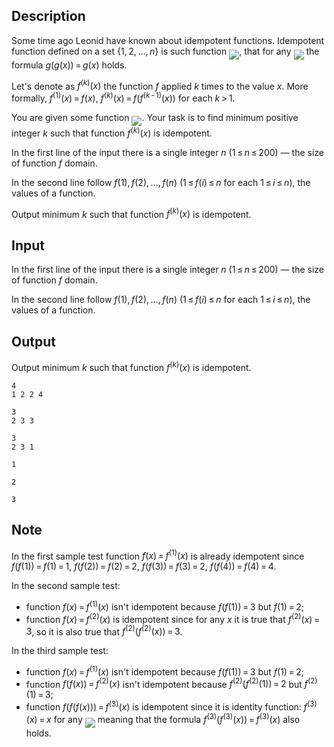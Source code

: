 ## Description

<div><p>Some time ago Leonid have known about <span class="tex-font-style-it">idempotent functions</span>. <span class="tex-font-style-it">Idempotent function</span> defined on a set <span class="tex-span">{1, 2, ..., <i>n</i>}</span> is such function <img align="middle" class="tex-formula" src="file://QVONKI3H.png" style="max-width: 100.0%;max-height: 100.0%;">, that for any <img align="middle" class="tex-formula" src="file://hIIGiDsm.png" style="max-width: 100.0%;max-height: 100.0%;"> the formula <span class="tex-span"><i>g</i>(<i>g</i>(<i>x</i>)) = <i>g</i>(<i>x</i>)</span> holds.</p><p>Let's denote as <span class="tex-span"><i>f</i><sup class="upper-index">(<i>k</i>)</sup>(<i>x</i>)</span> the function <span class="tex-span"><i>f</i></span> applied <span class="tex-span"><i>k</i></span> times to the value <span class="tex-span"><i>x</i></span>. More formally, <span class="tex-span"><i>f</i><sup class="upper-index">(1)</sup>(<i>x</i>) = <i>f</i>(<i>x</i>)</span>, <span class="tex-span"><i>f</i><sup class="upper-index">(<i>k</i>)</sup>(<i>x</i>) = <i>f</i>(<i>f</i><sup class="upper-index">(<i>k</i> - 1)</sup>(<i>x</i>))</span> for each <span class="tex-span"><i>k</i> &gt; 1</span>.</p><p>You are given some function <img align="middle" class="tex-formula" src="file://PQEPFyPq.png" style="max-width: 100.0%;max-height: 100.0%;">. Your task is to find minimum positive integer <span class="tex-span"><i>k</i></span> such that function <span class="tex-span"><i>f</i><sup class="upper-index">(<i>k</i>)</sup>(<i>x</i>)</span> is <span class="tex-font-style-it">idempotent</span>.</p></div><div class="input-specification"><p>In the first line of the input there is a single integer <span class="tex-span"><i>n</i></span> (<span class="tex-span">1 ≤ <i>n</i> ≤ 200</span>) — the size of function <span class="tex-span"><i>f</i></span> domain.</p><p>In the second line follow <span class="tex-span"><i>f</i>(1), <i>f</i>(2), ..., <i>f</i>(<i>n</i>)</span> (<span class="tex-span">1 ≤ <i>f</i>(<i>i</i>) ≤ <i>n</i></span> for each <span class="tex-span">1 ≤ <i>i</i> ≤ <i>n</i></span>), the values of a function.</p></div><div class="output-specification"><p>Output minimum <span class="tex-span"><i>k</i></span> such that function <span class="tex-span"><i>f</i><sup class="upper-index">(<i>k</i>)</sup>(<i>x</i>)</span> is <span class="tex-font-style-it">idempotent</span>.</p></div>

## Input

<p>In the first line of the input there is a single integer <span class="tex-span"><i>n</i></span> (<span class="tex-span">1 ≤ <i>n</i> ≤ 200</span>) — the size of function <span class="tex-span"><i>f</i></span> domain.</p><p>In the second line follow <span class="tex-span"><i>f</i>(1), <i>f</i>(2), ..., <i>f</i>(<i>n</i>)</span> (<span class="tex-span">1 ≤ <i>f</i>(<i>i</i>) ≤ <i>n</i></span> for each <span class="tex-span">1 ≤ <i>i</i> ≤ <i>n</i></span>), the values of a function.</p>

## Output

<p>Output minimum <span class="tex-span"><i>k</i></span> such that function <span class="tex-span"><i>f</i><sup class="upper-index">(<i>k</i>)</sup>(<i>x</i>)</span> is <span class="tex-font-style-it">idempotent</span>.</p>





```input1
4
1 2 2 4

```




```input2
3
2 3 3

```




```input3
3
2 3 1

```




```output1
1

```




```output2
2

```




```output3
3

```



## Note

<p>In the first sample test function <span class="tex-span"><i>f</i>(<i>x</i>) = <i>f</i><sup class="upper-index">(1)</sup>(<i>x</i>)</span> is already idempotent since <span class="tex-span"><i>f</i>(<i>f</i>(1)) = <i>f</i>(1) = 1</span>, <span class="tex-span"><i>f</i>(<i>f</i>(2)) = <i>f</i>(2) = 2</span>, <span class="tex-span"><i>f</i>(<i>f</i>(3)) = <i>f</i>(3) = 2</span>, <span class="tex-span"><i>f</i>(<i>f</i>(4)) = <i>f</i>(4) = 4</span>.</p><p>In the second sample test: </p><ul> <li> function <span class="tex-span"><i>f</i>(<i>x</i>) = <i>f</i><sup class="upper-index">(1)</sup>(<i>x</i>)</span> isn't idempotent because <span class="tex-span"><i>f</i>(<i>f</i>(1)) = 3</span> but <span class="tex-span"><i>f</i>(1) = 2</span>; </li><li> function <span class="tex-span"><i>f</i>(<i>x</i>) = <i>f</i><sup class="upper-index">(2)</sup>(<i>x</i>)</span> is idempotent since for any <span class="tex-span"><i>x</i></span> it is true that <span class="tex-span"><i>f</i><sup class="upper-index">(2)</sup>(<i>x</i>) = 3</span>, so it is also true that <span class="tex-span"><i>f</i><sup class="upper-index">(2)</sup>(<i>f</i><sup class="upper-index">(2)</sup>(<i>x</i>)) = 3</span>. </li></ul><p>In the third sample test: </p><ul> <li> function <span class="tex-span"><i>f</i>(<i>x</i>) = <i>f</i><sup class="upper-index">(1)</sup>(<i>x</i>)</span> isn't idempotent because <span class="tex-span"><i>f</i>(<i>f</i>(1)) = 3</span> but <span class="tex-span"><i>f</i>(1) = 2</span>; </li><li> function <span class="tex-span"><i>f</i>(<i>f</i>(<i>x</i>)) = <i>f</i><sup class="upper-index">(2)</sup>(<i>x</i>)</span> isn't idempotent because <span class="tex-span"><i>f</i><sup class="upper-index">(2)</sup>(<i>f</i><sup class="upper-index">(2)</sup>(1)) = 2</span> but <span class="tex-span"><i>f</i><sup class="upper-index">(2)</sup>(1) = 3</span>; </li><li> function <span class="tex-span"><i>f</i>(<i>f</i>(<i>f</i>(<i>x</i>))) = <i>f</i><sup class="upper-index">(3)</sup>(<i>x</i>)</span> is idempotent since it is identity function: <span class="tex-span"><i>f</i><sup class="upper-index">(3)</sup>(<i>x</i>) = <i>x</i></span> for any <img align="middle" class="tex-formula" src="file://tucWPahI.png" style="max-width: 100.0%;max-height: 100.0%;"> meaning that the formula <span class="tex-span"><i>f</i><sup class="upper-index">(3)</sup>(<i>f</i><sup class="upper-index">(3)</sup>(<i>x</i>)) = <i>f</i><sup class="upper-index">(3)</sup>(<i>x</i>)</span> also holds. </li></ul>
